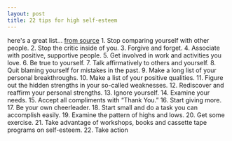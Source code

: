 ```yaml
---
layout: post
title: 22 tips for high self-esteem
---
```


here's a great list... [from source](http://ririanproject.com/2007/02/01/wake-up-feeling-great-with-these-22-tips-for-high-self-esteem/) 1. Stop comparing yourself with other people. 2. Stop the critic inside of you. 3. Forgive and forget. 4. Associate with positive, supportive people. 5. Get involved in work and activities you love. 6. Be true to yourself. 7. Talk affirmatively to others and yourself. 8. Quit blaming yourself for mistakes in the past. 9. Make a long list of your personal breakthroughs. 10. Make a list of your positive qualities. 11. Figure out the hidden strengths in your so-called weaknesses. 12. Rediscover and reaffirm your personal strengths. 13. Ignore yourself. 14. Examine your needs. 15. Accept all compliments with “Thank You.” 16. Start giving more. 17. Be your own cheerleader. 18. Start small and do a task you can accomplish easily. 19. Examine the pattern of highs and lows. 20. Get some exercise. 21. Take advantage of workshops, books and cassette tape programs on self-esteem. 22. Take action
